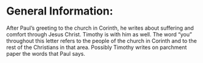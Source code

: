 # General Information:

After Paul’s greeting to the church in Corinth, he writes about suffering and comfort through Jesus Christ. Timothy is with him as well. The word “you” throughout this letter refers to the people of the church in Corinth and to the rest of the Christians in that area. Possibly Timothy writes on parchment paper the words that Paul says.